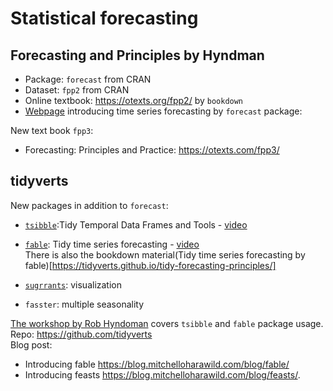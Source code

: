 
# Statistical forecasting 
## Forecasting and Principles  by Hyndman
- Package: `forecast` from CRAN  
- Dataset: `fpp2` from CRAN  
- Online textbook: https://otexts.org/fpp2/ by `bookdown`  
- [Webpage](https://robjhyndman.com/seminars/uwa2017/  ) introducing time series forecasting by `forecast` package: 

New text book `fpp3`:  
- Forecasting: Principles and Practice: https://otexts.com/fpp3/  

## tidyverts  
New packages in addition to `forecast`:   
- [`tsibble`](https://github.com/tidyverts/tsibble):Tidy Temporal Data Frames and Tools  - [video](https://www.youtube.com/watch?v=MemnYSGeJ34)  
- [`fable`](https://github.com/tidyverts/fable): Tidy time series forecasting  - [video](https://www.youtube.com/watch?v=MemnYSGeJ34)  
There is also the bookdown material(Tidy time series forecasting by fable)[https://tidyverts.github.io/tidy-forecasting-principles/]

- [`sugrrants`](https://pkg.earo.me/sugrrants/index.html): visualization   
- `fasster`: multiple seasonality

[The workshop by Rob Hyndoman](https://github.com/robjhyndman/ISI_Workshop_2019) covers `tsibble` and `fable` package usage.  
Repo: https://github.com/tidyverts  
Blog post:  
- Introducing fable https://blog.mitchelloharawild.com/blog/fable/  
- Introducing feasts https://blog.mitchelloharawild.com/blog/feasts/. 

